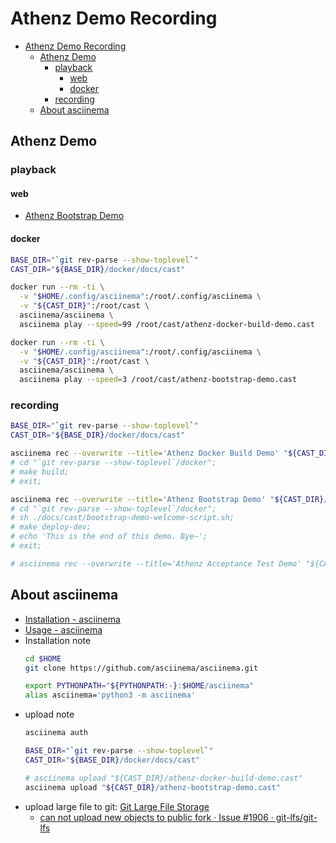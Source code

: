 
<a id="markdown-athenz-demo-recording" name="athenz-demo-recording"></a>
# Athenz Demo Recording

<!-- TOC -->

- [Athenz Demo Recording](#athenz-demo-recording)
  - [Athenz Demo](#athenz-demo)
    - [playback](#playback)
      - [web](#web)
      - [docker](#docker)
    - [recording](#recording)
  - [About asciinema](#about-asciinema)

<!-- /TOC -->

<a id="markdown-athenz-demo" name="athenz-demo"></a>
## Athenz Demo

<a id="markdown-playback" name="playback"></a>
### playback

<a id="markdown-web" name="web"></a>
#### web
- [Athenz Bootstrap Demo](https://asciinema.org/a/288398)

<a id="markdown-docker" name="docker"></a>
#### docker

```bash
BASE_DIR="`git rev-parse --show-toplevel`"
CAST_DIR="${BASE_DIR}/docker/docs/cast"

docker run --rm -ti \
  -v "$HOME/.config/asciinema":/root/.config/asciinema \
  -v "${CAST_DIR}":/root/cast \
  asciinema/asciinema \
  asciinema play --speed=99 /root/cast/athenz-docker-build-demo.cast

docker run --rm -ti \
  -v "$HOME/.config/asciinema":/root/.config/asciinema \
  -v "${CAST_DIR}":/root/cast \
  asciinema/asciinema \
  asciinema play --speed=3 /root/cast/athenz-bootstrap-demo.cast

```

<a id="markdown-recording" name="recording"></a>
### recording

```bash
BASE_DIR="`git rev-parse --show-toplevel`"
CAST_DIR="${BASE_DIR}/docker/docs/cast"

asciinema rec --overwrite --title='Athenz Docker Build Demo' "${CAST_DIR}/athenz-docker-build-demo.cast"
# cd "`git rev-parse --show-toplevel`/docker";
# make build;
# exit;

asciinema rec --overwrite --title='Athenz Bootstrap Demo' "${CAST_DIR}/athenz-bootstrap-demo.cast"
# cd "`git rev-parse --show-toplevel`/docker";
# sh ./docs/cast/bootstrap-demo-welcome-script.sh;
# make deploy-dev;
# echo 'This is the end of this demo. Bye~';
# exit;

# asciinema rec --overwrite --title='Athenz Acceptance Test Demo' "${CAST_DIR}/athenz-acceptance-test-demo.cast"
```

<a id="markdown-about-asciinema" name="about-asciinema"></a>
## About asciinema
- [Installation - asciinema](https://asciinema.org/docs/installation)
- [Usage - asciinema](https://asciinema.org/docs/usage)
- Installation note
    ```bash
    cd $HOME
    git clone https://github.com/asciinema/asciinema.git
    ```
    ```bash
    export PYTHONPATH="${PYTHONPATH:-}:$HOME/asciinema"
    alias asciinema='python3 -m asciinema'
    ```
- upload note
    ```bash
    asciinema auth

    BASE_DIR="`git rev-parse --show-toplevel`"
    CAST_DIR="${BASE_DIR}/docker/docs/cast"

    # asciinema upload "${CAST_DIR}/athenz-docker-build-demo.cast"
    asciinema upload "${CAST_DIR}/athenz-bootstrap-demo.cast"
    ```
- upload large file to git: [Git Large File Storage](https://git-lfs.github.com/)
    - [can not upload new objects to public fork  · Issue #1906 · git-lfs/git-lfs](https://github.com/git-lfs/git-lfs/issues/1906)
